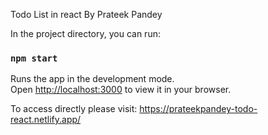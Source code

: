 Todo List in react By Prateek Pandey



In the project directory, you can run:

### `npm start`

Runs the app in the development mode.\
Open [http://localhost:3000](http://localhost:3000) to view it in your browser.

To access directly please visit:   https://prateekpandey-todo-react.netlify.app/

